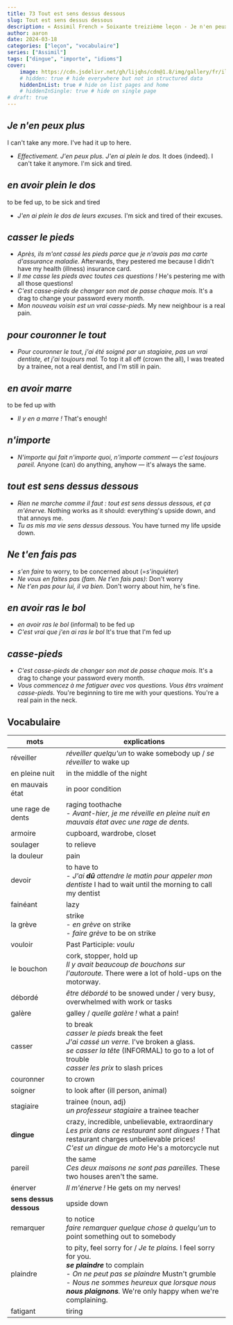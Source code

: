 ```yaml
---
title: 73 Tout est sens dessus dessous
slug: Tout est sens dessus dessous
description: « Assimil French » Soixante treizième leçon - Je n'en peux plus !
author: aaron
date: 2024-03-18
categories: ["leçon", "vocabulaire"]
series: ["Assimil"]
tags: ["dingue", "importe", "idioms"]
cover: 
    image: https://cdn.jsdelivr.net/gh/lijqhs/cdn@1.8/img/gallery/fr/ilnur-kalimullin-ZtdNFSpugQE-unsplash.jpg
    # hidden: true # hide everywhere but not in structured data
    hiddenInList: true # hide on list pages and home
    # hiddenInSingle: true # hide on single page
# draft: true
---
```


## *Je n'en peux plus*

I can't take any more. I've had it up to here.

- *Effectivement. J'en peux plus. J'en ai plein le dos.* It does (indeed). I can't take it anymore. I'm sick and tired.


## *en avoir plein le dos*

to be fed up, to be sick and tired

- *J'en ai plein le dos de leurs excuses.* I'm sick and tired of their excuses.

## *casser le pieds*

- *Après, ils m'ont cassé les pieds parce que je n'avais pas ma carte d'assurance maladie.* Afterwards, they pestered me because I didn't have my health (illness) insurance card.
- *Il me casse les pieds avec toutes ces questions !* He's pestering me with all those questions!
- *C'est casse-pieds de changer son mot de passe chaque mois.* It's a drag to change your password every month.
- *Mon nouveau voisin est un vrai casse-pieds.* My new neighbour is a real pain.

## *pour couronner le tout*

- *Pour couronner le tout, j'ai été soigné par un stagiaire, pas un vrai dentiste, et j'ai toujours mal.* To top it all off (crown the all), I was treated by a trainee, not a real dentist, and I'm still in pain.

## *en avoir marre*

to be fed up with

- *Il y en a marre !* That's enough!

## *n'importe*

- *N'importe qui fait n'importe quoi, n'importe comment — c'est toujours pareil.* Anyone (can) do anything, anyhow — it's always the same. 

## *tout est sens dessus dessous*

- *Rien ne marche comme il faut : tout est sens dessus dessous, et ça m'énerve.* Nothing works as it should: everything's upside down, and that annoys me.
- *Tu as mis ma vie sens dessus dessous.* You have turned my life upside down.

## *Ne t'en fais pas*

- *s'en faire* to worry, to be concerned about (=*s'inquiéter*)
- *Ne vous en faites pas (fam. Ne t'en fais pas)*: Don't worry
- *Ne t'en pas pour lui, il va bien.* Don't worry about him, he's fine.

## *en avoir ras le bol*

- *en avoir ras le bol* (informal) to be fed up
- *C'est vrai que j'en ai ras le bol* It's true that I'm fed up

## *casse-pieds*

- *C'est casse-pieds de changer son mot de passe chaque mois.* It's a drag to change your password every month.
- *Vous commencez à me fatiguer avec vos questions. Vous êtrs vraiment casse-pieds.* You're beginning to tire me with your questions. You're a real pain in the neck.

## Vocabulaire

| mots | explications |
| ---- | ---- | 
| réveiller | *réveiller quelqu'un* to wake somebody up / *se réveiller* to wake up | 
| en pleine nuit | in the middle of the night |
| en mauvais état | in poor condition |
| une rage de dents | raging toothache </br> - *Avant-hier, je me réveille en pleine nuit en mauvais état avec une rage de dents.* | 
| armoire | cupboard, wardrobe, closet |
| soulager | to relieve |
| la douleur | pain | 
| devoir | to have to </br> - *J'ai **dû** attendre le matin pour appeler mon dentiste* I had to wait until the morning to call my dentist |
| fainéant | lazy |
| la grève | strike </br> - *en grève* on strike </br> - *faire grève* to be on strike |
| vouloir | Past Participle: *voulu* |
| le bouchon | cork, stopper, hold up </br> *Il y avait beaucoup de bouchons sur l'autoroute.* There were a lot of hold-ups on the motorway. |
| débordé | *être débordé* to be snowed under / very busy, overwhelmed with work or tasks |
| galère | galley / *quelle galère !* what a pain! |
| casser | to break </br> *casser le pieds* break the feet </br> *J'ai cassé un verre.* I've broken a glass. </br> *se casser la tête* (INFORMAL) to go to a lot of trouble </br> *casser les prix* to slash prices | 
| couronner | to crown |
| soigner | to look after (ill person, animal) |
| stagiaire | trainee (noun, adj) </br> *un professeur stagiaire* a trainee teacher |
| **dingue** | crazy, incredible, unbelievable, extraordinary </br> *Les prix dans ce restaurant sont dingues !* That restaurant charges unbelievable prices! </br> *C'est un dingue de moto* He's a motorcycle nut | 
| pareil | the same </br> *Ces deux maisons ne sont pas pareilles.* These two houses aren't the same. |
| énerver | *Il m'énerve !* He gets on my nerves! |
| **sens dessus dessous** | upside down |
| remarquer | to notice </br> *faire remarquer quelque chose à quelqu'un* to point something out to somebody |
| plaindre| to pity, feel sorry for / *Je te plains.* I feel sorry for you. </br> ***se plaindre*** to complain </br> - *On ne peut pas se plaindre* Mustn't grumble </br> - *Nous ne sommes heureux que lorsque nous **nous plaignons**.* We're only happy when we're complaining. |
| fatigant | tiring |